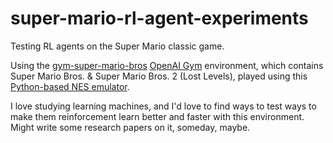 # super-mario-rl-agent-experiments
Testing RL agents on the Super Mario classic game.

Using the [gym-super-mario-bros](https://github.com/Kautenja/gym-super-mario-bros/tree/master) [OpenAI Gym](https://github.com/openai/gym) environment, which contains Super Mario Bros. & Super Mario Bros. 2 (Lost Levels), played using this [Python-based NES emulator](https://github.com/Kautenja/nes-py).

I love studying learning machines, and I'd love to find ways to test ways to make them reinforcement learn better and faster with this environment. Might write some research papers on it, someday, maybe.
